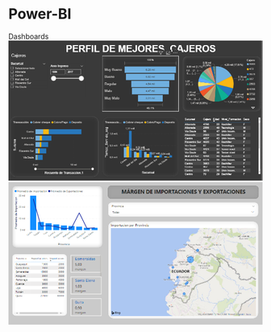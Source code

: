 # Power-BI
Dashboards
![Alt text](https://github.com/AlexDavidCh/Power-BI/blob/main/Modelos/cajeros.PNG?raw=true "D. Cajeros")
![Alt text](https://github.com/AlexDavidCh/Power-BI/blob/main/Modelos/Margen.PNG?raw=true "D. Márgen")

